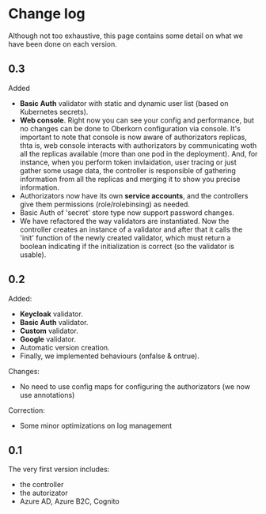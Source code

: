# Change log
Although not too exhaustive, this page contains some detail on what we have been done on each version.

## 0.3
Added
  - **Basic Auth** validator with static and dynamic user list (based on Kubernetes secrets).
  - **Web console**. Right now you can see your config and performance, but no changes can be done to Oberkorn configuration via console. It's important to note that console is now aware of authorizators replicas, thta is, web console interacts with authorizators by communicating woth all the replicas available (more than one pod in the deployment). And, for instance, when you perform token invlaidation, user tracing or just gather some usage data, the controller is responsible of gathering information from all the replicas and merging it to show you precise information.
  - Authorizators now have its own **service accounts**, and the controllers give them permissions (role/rolebinsing) as needed.
  - Basic Auth of 'secret' store type now support password changes.
  - We have refactored the way validators are instantiated. Now the controller creates an instance of a validator and after that it calls the 'init' function of the newly created validator, which must return a boolean indicating if the initialization is correct (so the validator is usable).

## 0.2
Added:
  - **Keycloak** validator.
  - **Basic Auth** validator.
  - **Custom** validator.
  - **Google** validator.
  - Automatic version creation.
  - Finally, we implemented behaviours (onfalse & ontrue).

Changes:
  - No need to use config maps for configuring the authorizators (we now use annotations)

Correction:
  - Some minor optimizations on log management


## 0.1
The very first version includes:
  - the controller
  - the autorizator
  - Azure AD, Azure B2C, Cognito